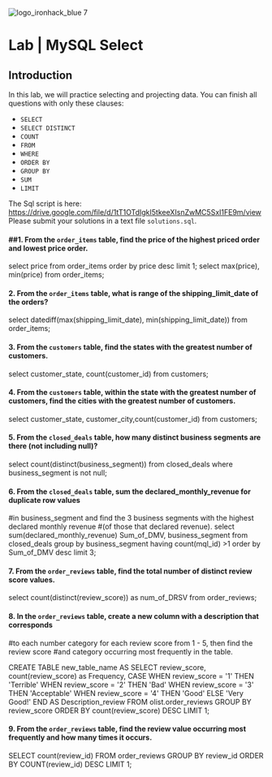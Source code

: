 ![logo_ironhack_blue 7](https://user-images.githubusercontent.com/23629340/40541063-a07a0a8a-601a-11e8-91b5-2f13e4e6b441.png)
# Lab | MySQL Select

## Introduction

 In this lab, we will practice selecting and projecting data. You can finish all questions with only these clauses:
- `SELECT`
- `SELECT DISTINCT`
- `COUNT`
- `FROM`
- `WHERE`
- `ORDER BY`
- `GROUP BY`
- `SUM`
- `LIMIT`

The Sql script is here: https://drive.google.com/file/d/1tT1OTdIgkI5tkeeXIsnZwMC5SxI1FE9m/view
Please submit your solutions in a text file `solutions.sql`.

#### ##1. From the `order_items` table, find the price of the highest priced order and lowest price order.
select price from order_items
order by price desc limit 1;
select max(price), min(price) from order_items;

#### 2. From the `order_items` table, what is range of the shipping_limit_date of the orders?
select datediff(max(shipping_limit_date), min(shipping_limit_date)) from order_items;


#### 3. From the `customers` table, find the states with the greatest number of customers.
select customer_state, count(customer_id) from customers;

#### 4. From the `customers` table, within the state with the greatest number of customers, find the cities with the greatest number of customers.
select customer_state, customer_city,count(customer_id) from customers;

#### 5. From the `closed_deals` table, how many distinct business segments are there (not including null)?
select count(distinct(business_segment)) from closed_deals
where business_segment is not null;


#### 6. From the `closed_deals` table, sum the declared_monthly_revenue for duplicate row values 
#in business_segment and find the 3 business segments with the highest declared monthly revenue 
#(of those that declared revenue).
select sum(declared_monthly_revenue) Sum_of_DMV, business_segment
from closed_deals
group by business_segment
having count(mql_id) >1
order by Sum_of_DMV desc limit 3;



#### 7. From the `order_reviews` table, find the total number of distinct review score values.
select count(distinct(review_score)) as num_of_DRSV from order_reviews;



#### 8. In the `order_reviews` table, create a new column with a description that corresponds
 #to each number category for each review score from 1 - 5, then find the review score
 #and category occurring most frequently in the table.
 
CREATE TABLE new_table_name AS 
SELECT review_score, count(review_score) as Frequency,
CASE WHEN review_score = '1' THEN 'Terrible'
WHEN review_score = '2' THEN 'Bad'
WHEN review_score = '3' THEN 'Acceptable'
WHEN review_score = '4' THEN 'Good'
ELSE 'Very Good!'
END AS Description_review
FROM olist.order_reviews
GROUP BY review_score
ORDER BY count(review_score) DESC
LIMIT 1;


#### 9. From the `order_reviews` table, find the review value occurring most frequently and how many times it occurs.

SELECT count(review_id)
FROM   order_reviews
GROUP BY review_id
ORDER BY COUNT(review_id) DESC
LIMIT    1;

